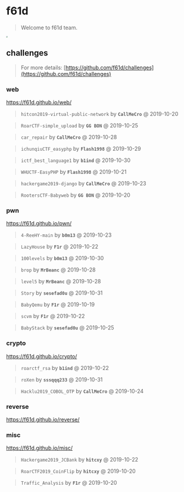 # f61d

> Welcome to f61d team.

<img src="https://f61d.github.io/assets/images/61d.png" style="zoom: 25%;" />

## challenges

> For more details: [https://github.com/f61d/challenges](https://github.com/f61d/challenges)

### web

https://f61d.github.io/web/
  
> ```hitcon2019-virtual-public-network``` by **```CallMeCro```** @ 2019-10-20 

> ```RoarCTF-simple_upload``` by **```GG BON```** @ 2019-10-25 

> ```car_repair``` by **```CallMeCro```** @ 2019-10-28 

> ```ichunqiuCTF_easyphp``` by **```Flash1998```** @ 2019-10-29 

> ```ictf_best_language1``` by **```b1ind```** @ 2019-10-30 

> ```WHUCTF-EasyPHP``` by **```Flash1998```** @ 2019-10-21 

> ```hackergame2019-django``` by **```CallMeCro```** @ 2019-10-23 

> ```RootersCTF-Babyweb``` by **```GG BON```** @ 2019-10-20 



### pwn

https://f61d.github.io/pwn/
  
> ```4-ReeHY-main``` by **```b0m13```** @ 2019-10-23 

> ```LazyHouse``` by **```F1r```** @ 2019-10-22 

> ```100levels``` by **```b0m13```** @ 2019-10-30 

> ```brop``` by **```MrBeanc```** @ 2019-10-28 

> ```level5``` by **```MrBeanc```** @ 2019-10-28 

> ```Story``` by **```sesefad0u```** @ 2019-10-31 

> ```BabyQemu``` by **```F1r```** @ 2019-10-19 

> ```scvm``` by **```F1r```** @ 2019-10-22 

> ```BabyStack``` by **```sesefad0u```** @ 2019-10-25 



### crypto

https://f61d.github.io/crypto/
  
> ```roarctf_rsa``` by **```b1ind```** @ 2019-10-22 

> ```roXen``` by **```sssqqq233```** @ 2019-10-31 

> ```Hacklu2019_COBOL_OTP``` by **```CallMeCro```** @ 2019-10-24 



### reverse

https://f61d.github.io/reverse/
  


### misc

https://f61d.github.io/misc/
  
> ```Hackergame2019_JCBank``` by **```hitcxy```** @ 2019-10-22 

> ```RoarCTF2019_CoinFlip``` by **```hitcxy```** @ 2019-10-20 

> ```Traffic_Analysis``` by **```F1r```** @ 2019-10-20 




